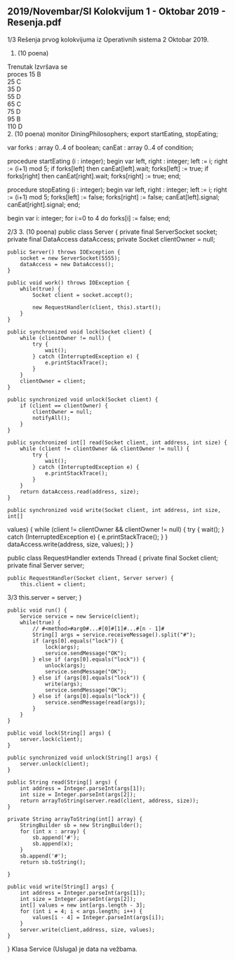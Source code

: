 2019/Novembar/SI Kolokvijum 1 - Oktobar 2019 - Resenja.pdf
--------------------------------------------------------------------------------


1/3 
Rešenja prvog kolokvijuma iz Operativnih sistema 2 
Oktobar 2019. 
1. (10 poena) 
 
Trenutak       Izvršava       se       
proces 
15                         B                         
25                         C                         
35                         D                         
55                         D                         
65                         C                         
75                         D                         
95                         B                         
110                        D                        
2. (10 poena) 
monitor DiningPhilosophers; 
export startEating, stopEating; 
 
  var 
    forks : array 0..4 of boolean; 
    canEat : array 0..4 of condition; 
 
procedure startEating (i : integer); 
begin 
  var left, right : integer; 
  left := i; right := (i+1) mod 5; 
  if forks[left] then canEat[left].wait; 
  forks[left] := true; 
  if forks[right] then canEat[right].wait; 
  forks[right] := true; 
end; 
 
procedure stopEating (i : integer); 
begin 
  var left, right : integer; 
  left := i; right := (i+1) mod 5; 
  forks[left] := false; 
  forks[right] := false; 
  canEat[left].signal; 
  canEat[right].signal; 
end; 
 
begin 
  var i: integer; 
  for i:=0 to 4 do forks[i] := false; 
end; 

2/3 
3. (10 poena) 
public class Server { 
    private final ServerSocket socket; 
    private final DataAccess dataAccess; 
    private Socket clientOwner = null; 
 
    public Server() throws IOException { 
        socket = new ServerSocket(5555); 
        dataAccess = new DataAccess(); 
    } 
 
    public void work() throws IOException { 
        while(true) { 
            Socket client = socket.accept(); 
 
            new RequestHandler(client, this).start(); 
        } 
    } 
 
    public synchronized void lock(Socket client) { 
        while (clientOwner != null) { 
            try { 
                wait(); 
            } catch (InterruptedException e) { 
                e.printStackTrace(); 
            } 
        } 
        clientOwner = client; 
    } 
 
    public synchronized void unlock(Socket client) { 
        if (client == clientOwner) { 
            clientOwner = null; 
            notifyAll(); 
        } 
    } 
 
    public synchronized int[] read(Socket client, int address, int size) { 
        while (client != clientOwner && clientOwner != null) { 
            try { 
                wait(); 
            } catch (InterruptedException e) { 
                e.printStackTrace(); 
            } 
        } 
        return dataAccess.read(address, size); 
    } 
 
    public synchronized void write(Socket client, int address, int size, int[] 
values) { 
        while (client != clientOwner && clientOwner != null) { 
            try { 
                wait(); 
            } catch (InterruptedException e) { 
                e.printStackTrace(); 
            } 
        } 
        dataAccess.write(address, size, values); 
    } 
} 
 
public class RequestHandler extends Thread { 
    private final Socket client; 
    private final Server server; 
 
    public RequestHandler(Socket client, Server server) { 
        this.client = client; 

3/3 
        this.server = server; 
    } 
 
    public void run() { 
        Service service = new Service(client); 
        while(true) { 
            // #<method>#arg0#...#[0]#[1]#...#[n - 1]# 
            String[] args = service.receiveMessage().split("#"); 
            if (args[0].equals("lock")) { 
                lock(args); 
                service.sendMessage("OK"); 
            } else if (args[0].equals("lock")) { 
                unlock(args); 
                service.sendMessage("OK"); 
            } else if (args[0].equals("lock")) { 
                write(args); 
                service.sendMessage("OK"); 
            } else if (args[0].equals("lock")) { 
                service.sendMessage(read(args)); 
            } 
        } 
    } 
 
    public void lock(String[] args) { 
        server.lock(client); 
    } 
 
    public synchronized void unlock(String[] args) { 
        server.unlock(client); 
    } 
 
    public String read(String[] args) { 
        int address = Integer.parseInt(args[1]); 
        int size = Integer.parseInt(args[2]); 
        return arrayToString(server.read(client, address, size)); 
    } 
 
    private String arrayToString(int[] array) { 
        StringBuilder sb = new StringBuilder(); 
        for (int x : array) { 
            sb.append('#'); 
            sb.append(x); 
        } 
        sb.append('#'); 
        return sb.toString(); 
 
    } 
 
    public void write(String[] args) { 
        int address = Integer.parseInt(args[1]); 
        int size = Integer.parseInt(args[2]); 
        int[] values = new int[args.length - 3]; 
        for (int i = 4; i < args.length; i++) { 
            values[i - 4] = Integer.parseInt(args[i]); 
        } 
        server.write(client,address, size, values); 
    } 
} 
Klasa Service (Usluga) je data na vežbama. 
 